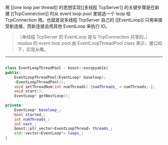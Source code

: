 用 [[one loop per thread]] 的思想实现[[多线程 TcpServer]] 的关键步骤是在新建 [[TcpConnection]] 时从 event loop pool 里挑选一个 loop 给 TcpConnection 用。也就是说多线程 TcpServer 自己的 [[EventLoop]] 只用来接受新连接，而新连接会用其他 EventLoop 来执行 IO。

> （单线程 TcpServer 的 EventLoop 是与 TcpConnection 共享的。）muduo 的 event loop pool 由 EventLoopThreadPool class 表示，接口如下，实现从略。

---

```c++

class EventLoopThreadPool : boost::nocopyable{
public:
	EventLoopThreadPool(EventLoop* baseloop);
	~EventLoopThreadPool();
	void setThreadNum(int numThreads) {numThreads_ = numThreads; };
	void start();
	EventLoop* getNextLoop();
	
private:
	EventLoop* baseloop_;
	bool started_;
	int numThreads_;
	int next_;
	boost::ptr_vector<EventLoopThread> threads_;
	std::vector<EventLoop*> loops_;
}
```


